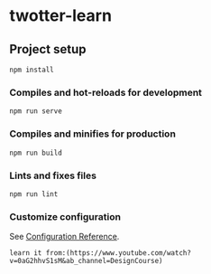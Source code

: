 # twotter-learn

## Project setup
```
npm install
```

### Compiles and hot-reloads for development
```
npm run serve
```

### Compiles and minifies for production
```
npm run build
```

### Lints and fixes files
```
npm run lint
```

### Customize configuration
See [Configuration Reference](https://cli.vuejs.org/config/).
```
learn it from:(https://www.youtube.com/watch?v=0aG2hhvS1sM&ab_channel=DesignCourse)
```
